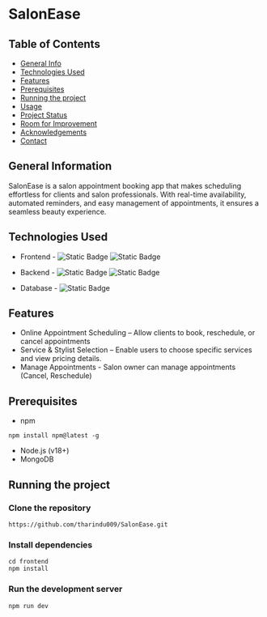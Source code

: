 # SalonEase

## Table of Contents

- [General Info](##general-information)
- [Technologies Used](##technologies-used)
- [Features](##features)
- [Prerequisites](##prerequisites)
- [Running the project](##setup)
- [Usage](#usage)
- [Project Status](#project-status)
- [Room for Improvement](#room-for-improvement)
- [Acknowledgements](#acknowledgements)
- [Contact](#contact)

## General Information
SalonEase is a salon appointment booking app that makes scheduling effortless for clients and salon professionals. With real-time availability, automated reminders, and easy management of appointments, it ensures a seamless beauty experience.


## Technologies Used

- Frontend - ![Static Badge](https://img.shields.io/badge/react%20-%20%2320232A?style=for-the-badge&logo=React)
                    ![Static Badge](https://img.shields.io/badge/Bootstrap-563D7C?style=for-the-badge&logo=Bootstrap&logoColor=white)

- Backend - ![Static Badge](https://img.shields.io/badge/Node.js%20-%20%2320232A?style=for-the-badge&logo=nodedotjs)
                    ![Static Badge](https://img.shields.io/badge/express.js%20-%20%2320232A?style=for-the-badge&logo=express)

- Database - ![Static Badge](https://img.shields.io/badge/mongodb%20-%20black?style=for-the-badge&logo=mongodb)


## Features
 - Online Appointment Scheduling – Allow clients to book, reschedule, or cancel appointments
 - Service & Stylist Selection – Enable users to choose specific services and view pricing details.
 - Manage Appointments - Salon owner can manage appointments (Cancel, Reschedule)

## Prerequisites

 - npm
  ```
  npm install npm@latest -g
  ```
  - Node.js (v18+) 
  - MongoDB 

## Running the project

### Clone the repository
```
https://github.com/tharindu009/SalonEase.git
```
### Install dependencies
```
cd frontend
npm install
```
### Run the development server
```
npm run dev
```
